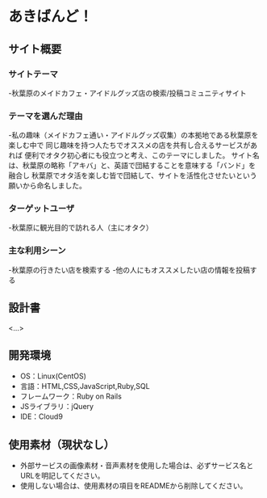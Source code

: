 # あきばんど！

## サイト概要
### サイトテーマ
-秋葉原のメイドカフェ・アイドルグッズ店の検索/投稿コミュニティサイト

### テーマを選んだ理由
-私の趣味（メイドカフェ通い・アイドルグッズ収集）の本拠地である秋葉原を楽しむ中で
 同じ趣味を持つ人たちでオススメの店を共有し合えるサービスがあれば
 便利でオタク初心者にも役立つと考え、このテーマにしました。
 サイト名は、秋葉原の略称「アキバ」と、英語で団結することを意味する「バンド」を融合し
 秋葉原でオタ活を楽しむ皆で団結して、サイトを活性化させたいという願いから命名しました。

### ターゲットユーザ
-秋葉原に観光目的で訪れる人（主にオタク）

### 主な利用シーン
-秋葉原の行きたい店を検索する
-他の人にもオススメしたい店の情報を投稿する

## 設計書
<...>

## 開発環境
- OS：Linux(CentOS)
- 言語：HTML,CSS,JavaScript,Ruby,SQL
- フレームワーク：Ruby on Rails
- JSライブラリ：jQuery
- IDE：Cloud9

## 使用素材（現状なし）
- 外部サービスの画像素材・音声素材を使用した場合は、必ずサービス名とURLを明記してください。
- 使用しない場合は、使用素材の項目をREADMEから削除してください。